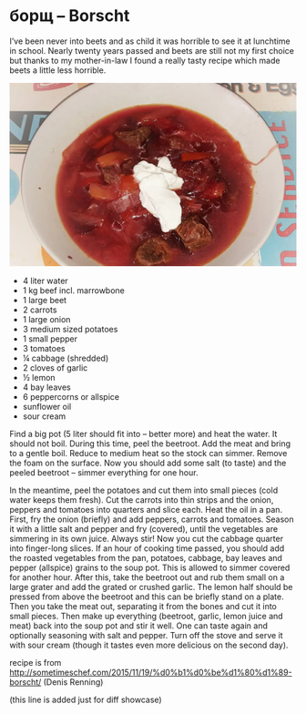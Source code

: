 # борщ – Borscht

I’ve been never into beets and as child it was horrible to see it at lunchtime in school. Nearly twenty years passed and beets are still not my first choice but thanks to my mother-in-law I found a really tasty recipe which made beets a little less horrible.

![It's Borscht](./borscht.png)

- 4 liter water
- 1 kg beef incl. marrowbone
- 1 large beet
- 2 carrots
- 1 large onion
- 3 medium sized potatoes
- 1 small pepper
- 3 tomatoes
- ¼ cabbage (shredded)
- 2 cloves of garlic
- ½ lemon
- 4 bay leaves
- 6 peppercorns or allspice
- sunflower oil
- sour cream
	

Find a big pot (5 liter should fit into – better more) and heat the water. It should not boil. During this time, peel the beetroot. Add the meat and bring to a gentle boil. Reduce to medium heat so the stock can simmer. Remove the foam on the surface. Now you should add some salt (to taste) and the peeled beetroot – simmer everything for one hour.

In the meantime, peel the potatoes and cut them into small pieces (cold water keeps them fresh). Cut the carrots into thin strips and the onion, peppers and tomatoes into quarters and slice each.
Heat the oil in a pan. First, fry the onion (briefly) and add peppers, carrots and tomatoes. Season it with a little salt and pepper and fry (covered), until the vegetables are simmering in its own juice. Always stir! Now you cut the cabbage quarter into finger-long slices. If an hour of cooking time passed, you should add the roasted vegetables from the pan, potatoes, cabbage, bay leaves and pepper (allspice) grains to the soup pot. This is allowed to simmer covered for another hour.
After this, take the beetroot out and rub them small on a large grater and add the grated or crushed garlic. The lemon half should be pressed from above the beetroot and this can be briefly stand on a plate. Then you take the meat out, separating it from the bones and cut it into small pieces. Then make up everything (beetroot, garlic, lemon juice and meat) back into the soup pot and stir it well. One can taste again and optionally seasoning with salt and pepper. Turn off the stove and serve it with sour cream (though it tastes even more delicious on the second day).

recipe is from http://sometimeschef.com/2015/11/19/%d0%b1%d0%be%d1%80%d1%89-borscht/ (Denis Renning)

(this line is added just for diff showcase)
